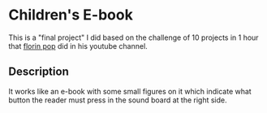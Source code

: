 # Children's E-book

This is a "final project" I did based on the challenge of 10 projects in 1 hour that [florin pop](https://github.com/florinpop17) did in his youtube channel.  
  
## Description

It works like an e-book with some small figures on it which indicate what button the reader must press in the sound board at the right side.  